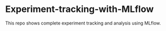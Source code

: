 # Experiment-tracking-with-MLflow
This repo shows complete experiment tracking and analysis using MLflow.
